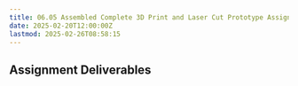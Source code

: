 ```yaml
---
title: 06.05 Assembled Complete 3D Print and Laser Cut Prototype Assignment
date: 2025-02-20T12:00:00Z
lastmod: 2025-02-26T08:58:15
---
```


## Assignment Deliverables
